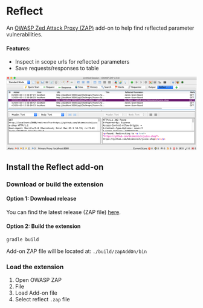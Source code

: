 # Reflect

An [OWASP Zed Attack Proxy (ZAP)](https://www.zaproxy.org) add-on to help find reflected parameter vulnerabilities.

#### Features:

* Inspect in scope urls for reflected parameters
* Save requests/responses to table

![Reflect](/images/reflect.png)

## Install the Reflect add-on

### Download or build the extension
#### Option 1: Download release
You can find the latest release (ZAP file) [here](https://github.com/TypeError/reflect/releases). 

#### Option 2: Build the extension

```sh
gradle build
```

Add-on ZAP file will be located at: `./build/zapAddOn/bin`

### Load the extension
1. Open OWASP ZAP
2. File
3. Load Add-on file
4. Select reflect `.zap` file